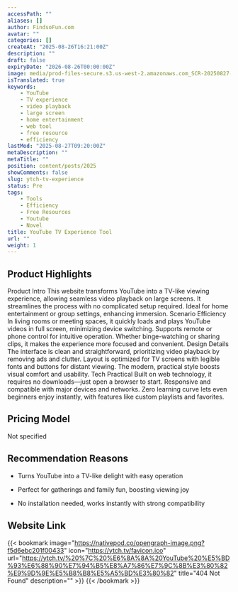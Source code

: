 ```yaml
---
accessPath: ""
aliases: []
author: FindsoFun.com
avatar: ""
categories: []
createAt: "2025-08-26T16:21:00Z"
description: ""
draft: false
expiryDate: "2026-08-26T00:00:00Z"
image: media/prod-files-secure.s3.us-west-2.amazonaws.com_SCR-20250827-pery.jpeg
isTranslated: true
keywords:
    - YouTube
    - TV experience
    - video playback
    - large screen
    - home entertainment
    - web tool
    - free resource
    - efficiency
lastMod: "2025-08-27T09:20:00Z"
metaDescription: ""
metaTitle: ""
position: content/posts/2025
showComments: false
slug: ytch-tv-experience
status: Pre
tags:
    - Tools
    - Efficiency
    - Free Resources
    - Youtube
    - Novel
title: YouTube TV Experience Tool
url: ""
weight: 1
---
```

## Product Highlights
Product Intro
This website transforms YouTube into a TV-like viewing experience, allowing seamless video playback on large screens. It streamlines the process with no complicated setup required. Ideal for home entertainment or group settings, enhancing immersion.
Scenario Efficiency
In living rooms or meeting spaces, it quickly loads and plays YouTube videos in full screen, minimizing device switching. Supports remote or phone control for intuitive operation. Whether binge-watching or sharing clips, it makes the experience more focused and convenient.
Design Details
The interface is clean and straightforward, prioritizing video playback by removing ads and clutter. Layout is optimized for TV screens with legible fonts and buttons for distant viewing. The modern, practical style boosts visual comfort and usability.
Tech Practical
Built on web technology, it requires no downloads—just open a browser to start. Responsive and compatible with major devices and networks. Zero learning curve lets even beginners enjoy instantly, with features like custom playlists and favorites.

## Pricing Model
<!--more-->Not specified

## Recommendation Reasons
- Turns YouTube into a TV-like delight with easy operation

- Perfect for gatherings and family fun, boosting viewing joy

- No installation needed, works instantly with strong compatibility

## Website Link
{{< bookmark image="https://nativepod.co/opengraph-image.png?f5d6ebc201f00433" icon="https://ytch.tv/favicon.ico" url="https://ytch.tv/%20%7C%20%E6%8A%8A%20YouTube%20%E5%BD%93%E6%88%90%E7%94%B5%E8%A7%86%E7%9C%8B%E3%80%82%E9%9D%9E%E5%B8%B8%E5%A5%BD%E3%80%82" title="404 Not Found" description="" >}}
{{< /bookmark >}}

